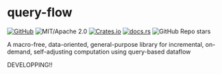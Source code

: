 # query-flow

[![GitHub](https://img.shields.io/badge/GitHub-ryo33/query--flow-222222)](https://github.com/ryo33/query-flow)
![MIT/Apache 2.0](https://img.shields.io/badge/license-MIT%2FApache--2.0-blue.svg)
[![Crates.io](https://img.shields.io/crates/v/query-flow)](https://crates.io/crates/query-flow)
[![docs.rs](https://img.shields.io/docsrs/query-flow)](https://docs.rs/query-flow)
![GitHub Repo stars](https://img.shields.io/github/stars/ryo33/query-flow?style=social)

A macro-free, data-oriented, general-purpose library for incremental, on-demand, self-adjusting computation using query-based dataflow

DEVELOPPING!!
